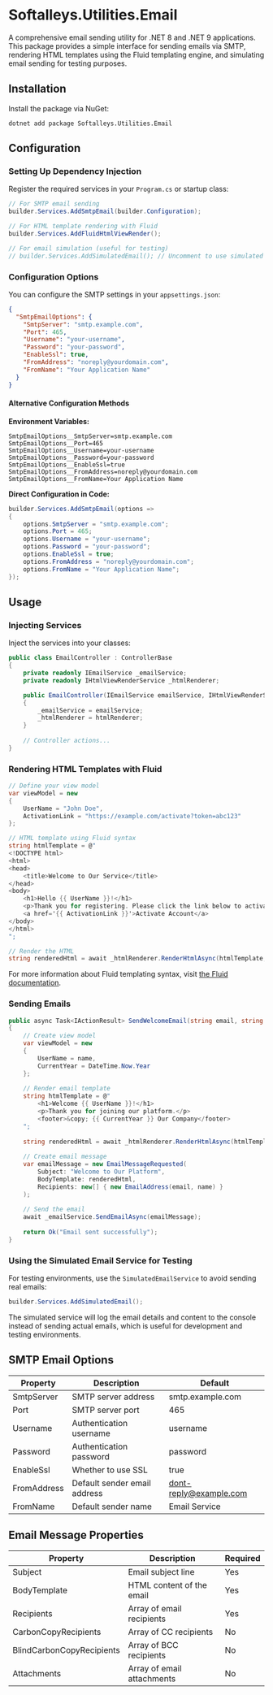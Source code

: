 # Softalleys.Utilities.Email

A comprehensive email sending utility for .NET 8 and .NET 9 applications. This package provides a simple interface for sending emails via SMTP, rendering HTML templates using the Fluid templating engine, and simulating email sending for testing purposes.

## Installation

Install the package via NuGet:

```shell
dotnet add package Softalleys.Utilities.Email
```

## Configuration

### Setting Up Dependency Injection

Register the required services in your `Program.cs` or startup class:

```csharp
// For SMTP email sending
builder.Services.AddSmtpEmail(builder.Configuration);

// For HTML template rendering with Fluid
builder.Services.AddFluidHtmlViewRender();

// For email simulation (useful for testing)
// builder.Services.AddSimulatedEmail(); // Uncomment to use simulated email instead of real SMTP
```

### Configuration Options

You can configure the SMTP settings in your `appsettings.json`:

```json
{
  "SmtpEmailOptions": {
    "SmtpServer": "smtp.example.com",
    "Port": 465,
    "Username": "your-username",
    "Password": "your-password",
    "EnableSsl": true,
    "FromAddress": "noreply@yourdomain.com",
    "FromName": "Your Application Name"
  }
}
```

#### Alternative Configuration Methods

**Environment Variables:**

```
SmtpEmailOptions__SmtpServer=smtp.example.com
SmtpEmailOptions__Port=465
SmtpEmailOptions__Username=your-username
SmtpEmailOptions__Password=your-password
SmtpEmailOptions__EnableSsl=true
SmtpEmailOptions__FromAddress=noreply@yourdomain.com
SmtpEmailOptions__FromName=Your Application Name
```

**Direct Configuration in Code:**

```csharp
builder.Services.AddSmtpEmail(options =>
{
    options.SmtpServer = "smtp.example.com";
    options.Port = 465;
    options.Username = "your-username";
    options.Password = "your-password";
    options.EnableSsl = true;
    options.FromAddress = "noreply@yourdomain.com";
    options.FromName = "Your Application Name";
});
```

## Usage

### Injecting Services

Inject the services into your classes:

```csharp
public class EmailController : ControllerBase
{
    private readonly IEmailService _emailService;
    private readonly IHtmlViewRenderService _htmlRenderer;

    public EmailController(IEmailService emailService, IHtmlViewRenderService htmlRenderer)
    {
        _emailService = emailService;
        _htmlRenderer = htmlRenderer;
    }
    
    // Controller actions...
}
```

### Rendering HTML Templates with Fluid

```csharp
// Define your view model
var viewModel = new 
{
    UserName = "John Doe",
    ActivationLink = "https://example.com/activate?token=abc123"
};

// HTML template using Fluid syntax
string htmlTemplate = @"
<!DOCTYPE html>
<html>
<head>
    <title>Welcome to Our Service</title>
</head>
<body>
    <h1>Hello {{ UserName }}!</h1>
    <p>Thank you for registering. Please click the link below to activate your account:</p>
    <a href='{{ ActivationLink }}'>Activate Account</a>
</body>
</html>
";

// Render the HTML
string renderedHtml = await _htmlRenderer.RenderHtmlAsync(htmlTemplate, viewModel);
```

For more information about Fluid templating syntax, visit [the Fluid documentation](https://github.com/sebastienros/fluid).

### Sending Emails

```csharp
public async Task<IActionResult> SendWelcomeEmail(string email, string name)
{
    // Create view model
    var viewModel = new 
    {
        UserName = name,
        CurrentYear = DateTime.Now.Year
    };
    
    // Render email template
    string htmlTemplate = @"
        <h1>Welcome {{ UserName }}!</h1>
        <p>Thank you for joining our platform.</p>
        <footer>&copy; {{ CurrentYear }} Our Company</footer>
    ";
    
    string renderedHtml = await _htmlRenderer.RenderHtmlAsync(htmlTemplate, viewModel);
    
    // Create email message
    var emailMessage = new EmailMessageRequested(
        Subject: "Welcome to Our Platform",
        BodyTemplate: renderedHtml,
        Recipients: new[] { new EmailAddress(email, name) }
    );
    
    // Send the email
    await _emailService.SendEmailAsync(emailMessage);
    
    return Ok("Email sent successfully");
}
```

### Using the Simulated Email Service for Testing

For testing environments, use the `SimulatedEmailService` to avoid sending real emails:

```csharp
builder.Services.AddSimulatedEmail();
```

The simulated service will log the email details and content to the console instead of sending actual emails, which is useful for development and testing environments.

## SMTP Email Options

| Property | Description | Default |
|----------|-------------|---------|
| SmtpServer | SMTP server address | smtp.example.com |
| Port | SMTP server port | 465 |
| Username | Authentication username | username |
| Password | Authentication password | password |
| EnableSsl | Whether to use SSL | true |
| FromAddress | Default sender email address | dont-reply@example.com |
| FromName | Default sender name | Email Service |

## Email Message Properties

| Property | Description | Required |
|----------|-------------|----------|
| Subject | Email subject line | Yes |
| BodyTemplate | HTML content of the email | Yes |
| Recipients | Array of email recipients | Yes |
| CarbonCopyRecipients | Array of CC recipients | No |
| BlindCarbonCopyRecipients | Array of BCC recipients | No |
| Attachments | Array of email attachments | No |
